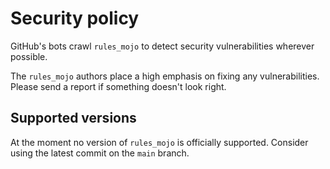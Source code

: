 # Security policy

GitHub's bots crawl `rules_mojo` to detect security vulnerabilities wherever
possible.

The `rules_mojo` authors place a high emphasis on fixing any vulnerabilities.
Please send a report if something doesn't look right.

## Supported versions

At the moment no version of `rules_mojo` is officially supported. Consider
using the latest commit on the `main` branch.
